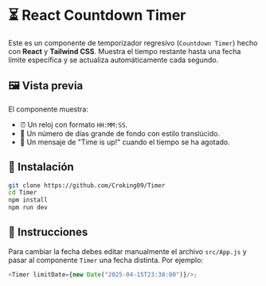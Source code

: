 # ⏳ React Countdown Timer

Este es un componente de temporizador regresivo (`Countdown Timer`) hecho con **React** y **Tailwind CSS**. Muestra el tiempo restante hasta una fecha límite específica y se actualiza automáticamente cada segundo.

## 🖼️ Vista previa

El componente muestra:

- ⏰ Un reloj con formato `HH:MM:SS`.
- 📅 Un número de días grande de fondo con estilo translúcido.
- 🔔 Un mensaje de "Time is up!" cuando el tiempo se ha agotado.

## 🚀 Instalación

```bash
git clone https://github.com/Croking09/Timer
cd Timer
npm install
npm run dev
```

## 📜 Instrucciones

Para cambiar la fecha debes editar manualmente el archivo `src/App.js` y pasar al componente `Timer` una fecha distinta. Por ejemplo:

```javascript
<Timer limitDate={new Date("2025-04-15T23:38:00")}/>;
```
